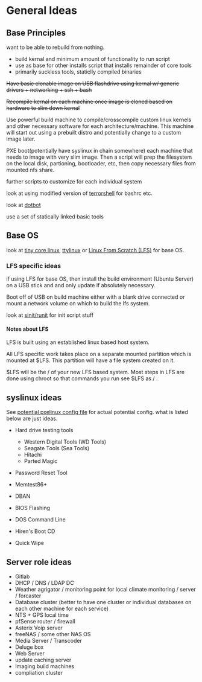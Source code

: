 # General Ideas

## Base Principles

want to be able to rebuild from nothing.

-   build kernal and minimum amount of functionality to run script
-   use as base for other installs script that installs remainder of core tools
-   primarily suckless tools, staticlly compiled binaries

~~Have basic clonable image on USB flashdrive using kernal w/ generic drivers +
networking + ssh + bash~~

~~Recompile kernal on each machine once image is cloned based on hardware to
slim down kernal~~

Use powerful build machine to compile/crosscompile custom linux kernels and
other necessary software for each architecture/machine. This machine will start
out using a prebuilt distro and potentially change to a custom image later.

PXE boot(potentially have syslinux in chain somewhere) each machine that needs
to image with very slim image. Then a script will prep the filesystem on the
local disk, partioning, bootloader, etc, then copy necessary files from mounted
nfs share.

further scripts to customize for each individual system

look at using modified version of
[terrorshell](http://www.github.com/sww1235/terrorshell) for bashrc etc.

look at [dotbot](https://github.com/anishathalye/dotbot)

use a set of statically linked basic tools

## Base OS

look at [tiny core linux](http://tinycorelinux.net/concepts.html),
[ttylinux](http://freecode.com/projects/ttylinux/) or
[Linux From Scratch (LFS)](http://www.linuxfromscratch.org/lfs/view/stable/index.html)
for base OS.

### LFS specific ideas

if using LFS for base OS, then install the build environment (Ubuntu Server) on
a USB stick and and only update if absolutely necessary.

Boot off of USB on build machine either with a blank drive connected or mount a
network volume on which to build the lfs system.

look at [sinit/runit](https://github.com/inthecloud247/runit-for-lfs) for init
script stuff

#### Notes about LFS

LFS is built using an established linux based host system.

All LFS specific work takes place on a separate mounted partition which is
mounted at $LFS. This partition will have a file system created on it.

$LFS will be the / of your new LFS based system. Most steps in LFS are done
using chroot so that commands you run see $LFS as / .

## syslinux ideas

See [potential pxelinux config file](./default) for actual potential
config. what is listed below are just ideas.

-   Hard drive testing tools

    -   Western Digital Tools (WD Tools)
    -   Seagate Tools (Sea Tools)
    -   Hitachi
    -   Parted Magic

-   Password Reset Tool

-   Memtest86+

-   DBAN

-   BIOS Flashing

-   DOS Command Line

-   Hiren's Boot CD

-   Quick Wipe

## Server role ideas

-  Gitlab
- DHCP / DNS / LDAP DC
- Weather agrigator / monitoring point for local climate monitoring / server / forcaster
- Database cluster (better to have one cluster or individual databases on each other machine for each service)
- NTS + GPS local time
- pfSense router / firewall
- Asterix Voip server
- freeNAS / some other NAS OS
- Media Server / Transcoder
- Deluge box
- Web Server
- update caching server
- Imaging build machines
- compliation cluster
